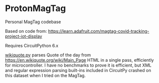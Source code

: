 # ProtonMagTag
Personal MagTag codebase

Based on code from: https://learn.adafruit.com/magtag-covid-tracking-project-iot-display

Requires CircuitPython 6.x

[wikiquote.py](wikiquote.py) parses Quote of the day from https://en.wikiquote.org/wiki/Main_Page HTML in a single pass, efficiently for microcontroller. I have no benchmarks to prove it is efficient, but XML and regular expression parsing built-ins included in CircuitPy crashed on this dataset when I tried on the MagTag.